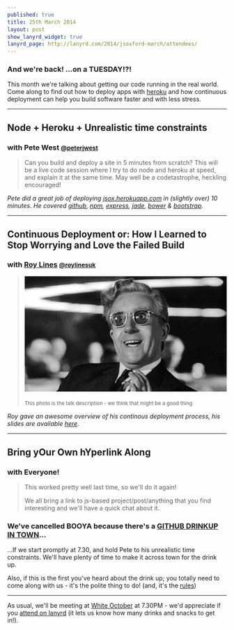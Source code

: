 ```yaml
---
published: true
title: 25th March 2014
layout: post
show_lanyrd_widget: true
lanyrd_page: http://lanyrd.com/2014/jsoxford-march/attendees/
---
```


### And we're back! &hellip;on a TUESDAY!?!

<p class="lead">This month we're talking about getting our code running in the real world. Come along to find out how to deploy apps with <a href="http://www.heroku.com/">heroku</a> and how continuous deployment can help you build software faster and with less stress.</p>

---

## Node + Heroku + Unrealistic time constraints

### with Pete West <small><a href="https://twitter.com/intent/user?screen_name=peterjwest">@peterjwest</a></small>

> Can you build and deploy a site in 5 minutes from scratch?
> This will be a live code session where I try to do node and heroku at speed, and explain it at the same time.
> May well be a codetastrophe, heckling encouraged!

_Pete did a great job of deploying [jsox.herokuapp.com](http://jsox.herokuapp.com/) in (slightly over) 10 minutes.  He covered [github](http://github.com), [npm](https://npmjs.org), [express](http://expressjs.com/), [jade](http://jade-lang.com/), [bower](http://bower.io/) &amp; [bootstrap](http://getbootstrap.com/)._

---

## Continuous Deployment or: How I Learned to Stop Worrying and Love the Failed Build

### with [Roy Lines](http://roylines.co.uk) <small><a href="https://twitter.com/intent/user?screen_name=roylinesuk">@roylinesuk</a></small>

> ![Dr Strangelove](/img/cd-strangelove.jpg)
> <caption><small>This photo is the talk description - we think that might be a good thing</small></caption>

_Roy gave an awesome overview of his continous deployment process, his slides are available [here](http://bit.ly/hiltswaltfb)._

---

<div class="cancelled">
    <h2>Bring yOur Own hYperlink Along</h2>
    <h3>with Everyone!</h3>
    <blockquote>
        <p>This worked pretty well last time, so we'll do it again!</p>
        <p>We all bring a link to js-based project/post/anything that you find interesting and we'll have a quick chat about it.</p>
    </blockquote>
</div>

### We've cancelled BOOYA because there's a [GITHUB DRINKUP IN TOWN](https://github.com/blog/1809-github-drinkup-in-oxford-uk)&hellip;

&hellip;If we start promptly at 7.30, and hold Pete to his unrealistic time constraints. We'll have plenty of time to make it across town for the drink up.

Also, if this is the first you've heard about the drink up; you totally need to come along with us - it's the polite thing to do! (and, it's the [rules](/rules.html))

---

As usual, we'll be meeting at [White October](http://www.whiteoctober.co.uk/) at 7.30PM - we'd appreciate if you [attend on lanyrd](http://lanyrd.com/2014/jsoxford-march) (it lets us know how many drinks and snacks to get in!).
